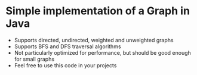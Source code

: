 # Simple implementation of a Graph in Java

* Supports directed, undirected, weighted and unweighted graphs
* Supports BFS and DFS traversal algorithms
* Not particularly optimized for performance, but should be good enough for small graphs
* Feel free to use this code in your projects